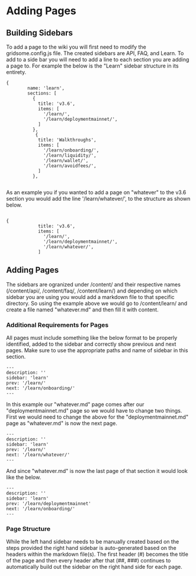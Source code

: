 # Adding Pages

## Building Sidebars

To add a page to the wiki you will first need to modify the gridsome.config.js file. The created sidebars are API, FAQ, and Learn. To add to a side bar you will need to add a line to each section you are adding a page to. For example the below is the "Learn" sidebar structure in its entirety.

```
{
        name: 'learn',
        sections: [
          {
            title: 'v3.6',
            items: [
              '/learn/',
              '/learn/deploymentmainnet/',
            ]
          },
           {
            title: 'Walkthroughs',
            items: [
              '/learn/onboarding/',
              '/learn/liquidity/',
              '/learn/wallet/',
              '/learn/avoidfees/',
            ]
          },
          
```

As an example you if you wanted to add a page on "whatever" to the v3.6 section you would add the line '/learn/whatever/', to the structure as shown below.

```

{
            title: 'v3.6',
            items: [
              '/learn/',
              '/learn/deploymentmainnet/',
              '/learn/whatever/',
            ]
```

## Adding Pages

The sidebars are ogranized under /content/ and their respective names (/content/api/, /content/faq/, /content/learn/) and depending on which sidebar you are using you would add a markdown file to that specific directory. So using the example above we would go to /content/learn/ and create a file named "whatever.md" and then fill it with content.

### Additional Requirements for Pages

All pages must include something like the below format to be properly identified, added to the sidebar and correctly show previous and next pages. Make sure to use the appropriate paths and name of sidebar in this section.

```
---
description: ''
sidebar: 'learn'
prev: '/learn/'
next: '/learn/onboarding/'
---
```

In this example our "whatever.md" page comes after our "deploymentmainnet.md" page so we would have to change two things. First we would need to change the above for the "deploymentmainnet.md" page as "whatever.md" is now the next page.

```
---
description: ''
sidebar: 'learn'
prev: '/learn/'
next: '/learn/whatever/'
---
```

And since "whatever.md" is now the last page of that section it would look like the below.

```
---
description: ''
sidebar: 'learn'
prev: '/learn/deploymentmainnet'
next: '/learn/onboarding/'
---
```

### Page Structure

While the left hand sidebar needs to be manually created based on the steps provided the right hand sidebar is auto-generated based on the headers within the markdown file(s). The first header (#) becomes the title of the page and then every header after that (##, ###) continues to automatically build out the sidebar on the right hand side for each page.
